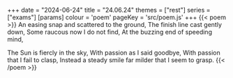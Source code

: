 +++
date = "2024-06-24"
title = "24.06.24"
themes = ["rest"]
series = ["exams"]
[params]
  colour = 'poem'
  pageKey = 'src/poem.js'
+++
{{< poem >}}
An easing snap and scattered to the ground,
The finish line cast gently down,
Some raucous now I do not find,
At the buzzing end of speeding mind,

The Sun is fiercly in the sky,
With passion as I said goodbye,
With passion that I fail to clasp,
Instead a steady smile far milder that I seem to grasp.
{{< /poem >}}